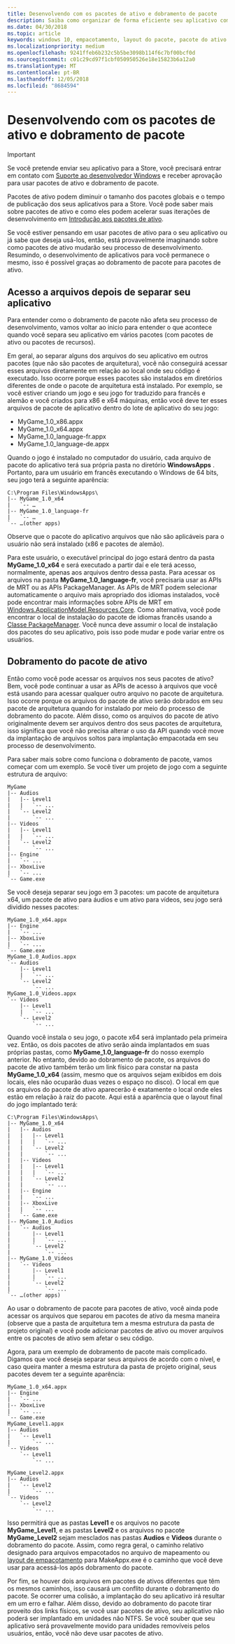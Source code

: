 ```yaml
---
title: Desenvolvendo com os pacotes de ativo e dobramento de pacote
description: Saiba como organizar de forma eficiente seu aplicativo com pacotes de ativo e dobramento de pacote.
ms.date: 04/30/2018
ms.topic: article
keywords: windows 10, empacotamento, layout do pacote, pacote do ativo
ms.localizationpriority: medium
ms.openlocfilehash: 9241ffeb6b232c5b5be3098b114f6c7bf00bcf0d
ms.sourcegitcommit: c01c29cd97f1cbf050950526e18e15823b6a12a0
ms.translationtype: MT
ms.contentlocale: pt-BR
ms.lasthandoff: 12/05/2018
ms.locfileid: "8684594"
---
```

# <a name="developing-with-asset-packages-and-package-folding"></a>Desenvolvendo com os pacotes de ativo e dobramento de pacote 

> [!IMPORTANT]
> Se você pretende enviar seu aplicativo para a Store, você precisará entrar em contato com [Suporte ao desenvolvedor Windows](https://developer.microsoft.com/windows/support) e receber aprovação para usar pacotes de ativo e dobramento de pacote.

Pacotes de ativo podem diminuir o tamanho dos pacotes globais e o tempo de publicação dos seus aplicativos para a Store. Você pode saber mais sobre pacotes de ativo e como eles podem acelerar suas iterações de desenvolvimento em [Introdução aos pacotes de ativo](asset-packages.md).

Se você estiver pensando em usar pacotes de ativo para o seu aplicativo ou já sabe que deseja usá-los, então, está provavelmente imaginando sobre como pacotes de ativo mudarão seu processo de desenvolvimento. Resumindo, o desenvolvimento de aplicativos para você permanece o mesmo, isso é possível graças ao dobramento de pacote para pacotes de ativo.

## <a name="file-access-after-splitting-your-app"></a>Acesso a arquivos depois de separar seu aplicativo

Para entender como o dobramento de pacote não afeta seu processo de desenvolvimento, vamos voltar ao inicio para entender o que acontece quando você separa seu aplicativo em vários pacotes (com pacotes de ativo ou pacotes de recursos). 

Em geral, ao separar alguns dos arquivos do seu aplicativo em outros pacotes (que não são pacotes de arquitetura), você não conseguirá acessar esses arquivos diretamente em relação ao local onde seu código é executado. Isso ocorre porque esses pacotes são instalados em diretórios diferentes de onde o pacote de arquitetura está instalado. Por exemplo, se você estiver criando um jogo e seu jogo for traduzido para francês e alemão e você criados para x86 e x64 máquinas, então você deve ter esses arquivos de pacote de aplicativo dentro do lote de aplicativo do seu jogo:

-   MyGame_1.0_x86.appx
-   MyGame_1.0_x64.appx
-   MyGame_1.0_language-fr.appx
-   MyGame_1.0_language-de.appx

Quando o jogo é instalado no computador do usuário, cada arquivo de pacote do aplicativo terá sua própria pasta no diretório **WindowsApps** . Portanto, para um usuário em francês executando o Windows de 64 bits, seu jogo terá a seguinte aparência:

```example
C:\Program Files\WindowsApps\
|-- MyGame_1.0_x64
|   `-- …
|-- MyGame_1.0_language-fr
|   `-- …
`-- …(other apps)
```

Observe que o pacote do aplicativo arquivos que não são aplicáveis para o usuário não será instalado (x86 e pacotes de alemão). 

Para este usuário, o executável principal do jogo estará dentro da pasta **MyGame_1.0_x64** e será executado a partir daí e ele terá acesso, normalmente, apenas aos arquivos dentro dessa pasta. Para acessar os arquivos na pasta **MyGame_1.0_language-fr**, você precisaria usar as APIs de MRT ou as APIs PackageManager. As APIs de MRT podem selecionar automaticamente o arquivo mais apropriado dos idiomas instalados, você pode encontrar mais informações sobre APIs de MRT em [Windows.ApplicationModel.Resources.Core](https://docs.microsoft.com/uwp/api/windows.applicationmodel.resources.core). Como alternativa, você pode encontrar o local de instalação do pacote de idiomas francês usando a [Classe PackageManager](https://docs.microsoft.com/uwp/api/Windows.Management.Deployment.PackageManager). Você nunca deve assumir o local de instalação dos pacotes do seu aplicativo, pois isso pode mudar e pode variar entre os usuários. 

## <a name="asset-package-folding"></a>Dobramento do pacote de ativo

Então como você pode acessar os arquivos nos seus pacotes de ativo? Bem, você pode continuar a usar as APIs de acesso à arquivos que você está usando para acessar qualquer outro arquivo no pacote de arquitetura. Isso ocorre porque os arquivos do pacote de ativo serão dobrados em seu pacote de arquitetura quando for instalado por meio do processo de dobramento do pacote. Além disso, como os arquivos do pacote de ativo originalmente devem ser arquivos dentro dos seus pacotes de arquitetura, isso significa que você não precisa alterar o uso da API quando você move da implantação de arquivos soltos para implantação empacotada em seu processo de desenvolvimento. 

Para saber mais sobre como funciona o dobramento de pacote, vamos começar com um exemplo. Se você tiver um projeto de jogo com a seguinte estrutura de arquivo:

```example
MyGame
|-- Audios
|   |-- Level1
|   |   `-- ...
|   `-- Level2
|       `-- ...
|-- Videos
|   |-- Level1
|   |   `-- ...
|   `-- Level2
|       `-- ...
|-- Engine
|   `-- ...
|-- XboxLive
|   `-- ...
`-- Game.exe
```

Se você deseja separar seu jogo em 3 pacotes: um pacote de arquitetura x64, um pacote de ativo para áudios e um ativo para vídeos, seu jogo será dividido nesses pacotes:

```example
MyGame_1.0_x64.appx
|-- Engine
|   `-- ...
|-- XboxLive
|   `-- ...
`-- Game.exe
MyGame_1.0_Audios.appx
`-- Audios
    |-- Level1
    |   `-- ...
    `-- Level2
        `-- ...
MyGame_1.0_Videos.appx
`-- Videos
    |-- Level1
    |   `-- ...
    `-- Level2
        `-- ...
```

Quando você instala o seu jogo, o pacote x64 será implantado pela primeira vez. Então, os dois pacotes de ativo serão ainda implantados em suas próprias pastas, como **MyGame_1.0_language-fr** do nosso exemplo anterior. No entanto, devido ao dobramento de pacote, os arquivos do pacote de ativo também terão um link físico para constar na pasta **MyGame_1.0_x64** (assim, mesmo que os arquivos sejam exibidos em dois locais, eles não ocuparão duas vezes o espaço no disco). O local em que os arquivos do pacote de ativo aparecerão é exatamente o local onde eles estão em relação à raiz do pacote. Aqui está a aparência que o layout final do jogo implantado terá:

```example 
C:\Program Files\WindowsApps\
|-- MyGame_1.0_x64
|   |-- Audios
|   |   |-- Level1
|   |   |   `-- ...
|   |   `-- Level2
|   |       `-- ...
|   |-- Videos
|   |   |-- Level1
|   |   |   `-- ...
|   |   `-- Level2
|   |       `-- ...
|   |-- Engine
|   |   `-- ...
|   |-- XboxLive
|   |   `-- ...
|   `-- Game.exe
|-- MyGame_1.0_Audios
|   `-- Audios
|       |-- Level1
|       |   `-- ...
|       `-- Level2
|           `-- ...
|-- MyGame_1.0_Videos
|   `-- Videos
|       |-- Level1
|       |   `-- ...
|       `-- Level2
|           `-- ...
`-- …(other apps)
```

Ao usar o dobramento de pacote para pacotes de ativo, você ainda pode acessar os arquivos que separou em pacotes de ativo da mesma maneira (observe que a pasta de arquitetura tem a mesma estrutura da pasta de projeto original) e você pode adicionar pacotes de ativo ou mover arquivos entre os pacotes de ativo sem afetar o seu código. 

Agora, para um exemplo de dobramento de pacote mais complicado. Digamos que você deseja separar seus arquivos de acordo com o nível, e caso queira manter a mesma estrutura da pasta de projeto original, seus pacotes devem ter a seguinte aparência:

```example
MyGame_1.0_x64.appx
|-- Engine
|   `-- ...
|-- XboxLive
|   `-- ...
`-- Game.exe
MyGame_Level1.appx
|-- Audios
|   `-- Level1
|       `-- ...
`-- Videos
    `-- Level1
        `-- ...

MyGame_Level2.appx
|-- Audios
|   `-- Level2
|       `-- ...
`-- Videos
    `-- Level2
        `-- ...
```
Isso permitirá que as pastas **Level1** e os arquivos no pacote **MyGame_Level1**, e as pastas **Level2** e os arquivos no pacote **MyGame_Level2** sejam mesclados nas pastas **Audios** e **Videos** durante o dobramento do pacote. Assim, como regra geral, o caminho relativo designado para arquivos empacotados no arquivo de mapeamento ou [layout de empacotamento](packaging-layout.md) para MakeAppx.exe é o caminho que você deve usar para acessá-los após dobramento do pacote. 

Por fim, se houver dois arquivos em pacotes de ativos diferentes que têm os mesmos caminhos, isso causará um conflito durante o dobramento do pacote. Se ocorrer uma colisão, a implantação do seu aplicativo irá resultar em um erro e falhar. Além disso, devido ao dobramento do pacote tirar proveito dos links físicos, se você usar pacotes de ativo, seu aplicativo não poderá ser implantado em unidades não NTFS. Se você souber que seu aplicativo será provavelmente movido para unidades removíveis pelos usuários, então, você não deve usar pacotes de ativo. 


